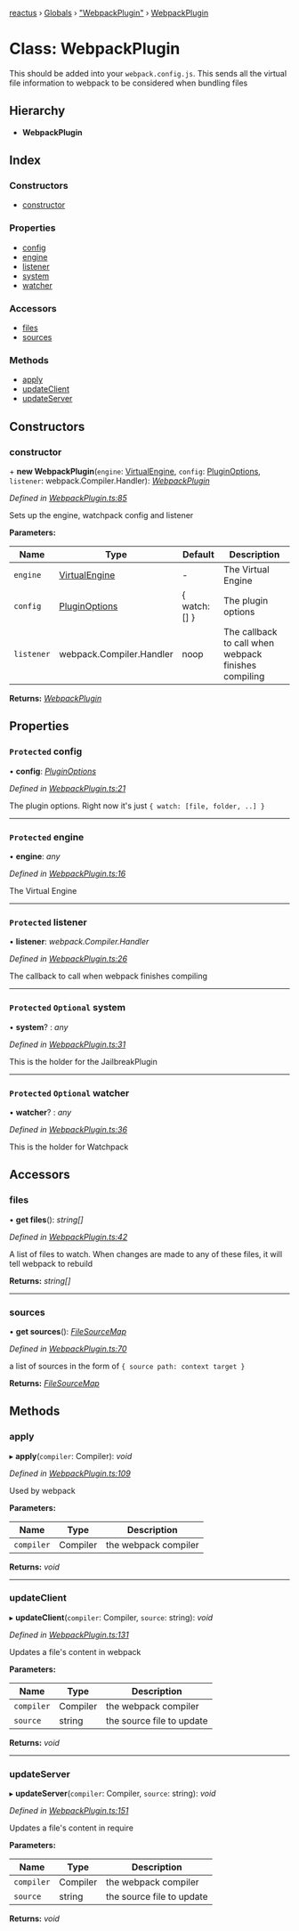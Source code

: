 [reactus](../README.md) › [Globals](../globals.md) › ["WebpackPlugin"](../modules/_webpackplugin_.md) › [WebpackPlugin](_webpackplugin_.webpackplugin.md)

# Class: WebpackPlugin

This should be added into your `webpack.config.js`. This sends all the
virtual file information to webpack to be considered when bundling files

## Hierarchy

* **WebpackPlugin**

## Index

### Constructors

* [constructor](_webpackplugin_.webpackplugin.md#constructor)

### Properties

* [config](_webpackplugin_.webpackplugin.md#protected-config)
* [engine](_webpackplugin_.webpackplugin.md#protected-engine)
* [listener](_webpackplugin_.webpackplugin.md#protected-listener)
* [system](_webpackplugin_.webpackplugin.md#protected-optional-system)
* [watcher](_webpackplugin_.webpackplugin.md#protected-optional-watcher)

### Accessors

* [files](_webpackplugin_.webpackplugin.md#files)
* [sources](_webpackplugin_.webpackplugin.md#sources)

### Methods

* [apply](_webpackplugin_.webpackplugin.md#apply)
* [updateClient](_webpackplugin_.webpackplugin.md#updateclient)
* [updateServer](_webpackplugin_.webpackplugin.md#updateserver)

## Constructors

###  constructor

\+ **new WebpackPlugin**(`engine`: [VirtualEngine](../interfaces/_webpackplugin_.virtualengine.md), `config`: [PluginOptions](../interfaces/_webpackplugin_.pluginoptions.md), `listener`: webpack.Compiler.Handler): *[WebpackPlugin](_webpackplugin_.webpackplugin.md)*

*Defined in [WebpackPlugin.ts:85](https://github.com/Openovate/reactus/blob/b750986/src/WebpackPlugin.ts#L85)*

Sets up the engine, watchpack config and listener

**Parameters:**

Name | Type | Default | Description |
------ | ------ | ------ | ------ |
`engine` | [VirtualEngine](../interfaces/_webpackplugin_.virtualengine.md) | - | The Virtual Engine |
`config` | [PluginOptions](../interfaces/_webpackplugin_.pluginoptions.md) |  { watch: [] } | The plugin options |
`listener` | webpack.Compiler.Handler |  noop | The callback to call when webpack finishes compiling  |

**Returns:** *[WebpackPlugin](_webpackplugin_.webpackplugin.md)*

## Properties

### `Protected` config

• **config**: *[PluginOptions](../interfaces/_webpackplugin_.pluginoptions.md)*

*Defined in [WebpackPlugin.ts:21](https://github.com/Openovate/reactus/blob/b750986/src/WebpackPlugin.ts#L21)*

The plugin options. Right now it's just `{ watch: [file, folder, ..] }`

___

### `Protected` engine

• **engine**: *any*

*Defined in [WebpackPlugin.ts:16](https://github.com/Openovate/reactus/blob/b750986/src/WebpackPlugin.ts#L16)*

The Virtual Engine

___

### `Protected` listener

• **listener**: *webpack.Compiler.Handler*

*Defined in [WebpackPlugin.ts:26](https://github.com/Openovate/reactus/blob/b750986/src/WebpackPlugin.ts#L26)*

The callback to call when webpack finishes compiling

___

### `Protected` `Optional` system

• **system**? : *any*

*Defined in [WebpackPlugin.ts:31](https://github.com/Openovate/reactus/blob/b750986/src/WebpackPlugin.ts#L31)*

This is the holder for the JailbreakPlugin

___

### `Protected` `Optional` watcher

• **watcher**? : *any*

*Defined in [WebpackPlugin.ts:36](https://github.com/Openovate/reactus/blob/b750986/src/WebpackPlugin.ts#L36)*

This is the holder for Watchpack

## Accessors

###  files

• **get files**(): *string[]*

*Defined in [WebpackPlugin.ts:42](https://github.com/Openovate/reactus/blob/b750986/src/WebpackPlugin.ts#L42)*

A list of files to watch. When changes are made to any of these files, it
will tell webpack to rebuild

**Returns:** *string[]*

___

###  sources

• **get sources**(): *[FileSourceMap](../interfaces/_webpackplugin_.filesourcemap.md)*

*Defined in [WebpackPlugin.ts:70](https://github.com/Openovate/reactus/blob/b750986/src/WebpackPlugin.ts#L70)*

a list of sources in the form of `{ source path: context target }`

**Returns:** *[FileSourceMap](../interfaces/_webpackplugin_.filesourcemap.md)*

## Methods

###  apply

▸ **apply**(`compiler`: Compiler): *void*

*Defined in [WebpackPlugin.ts:109](https://github.com/Openovate/reactus/blob/b750986/src/WebpackPlugin.ts#L109)*

Used by webpack

**Parameters:**

Name | Type | Description |
------ | ------ | ------ |
`compiler` | Compiler | the webpack compiler  |

**Returns:** *void*

___

###  updateClient

▸ **updateClient**(`compiler`: Compiler, `source`: string): *void*

*Defined in [WebpackPlugin.ts:131](https://github.com/Openovate/reactus/blob/b750986/src/WebpackPlugin.ts#L131)*

Updates a file's content in webpack

**Parameters:**

Name | Type | Description |
------ | ------ | ------ |
`compiler` | Compiler | the webpack compiler |
`source` | string | the source file to update  |

**Returns:** *void*

___

###  updateServer

▸ **updateServer**(`compiler`: Compiler, `source`: string): *void*

*Defined in [WebpackPlugin.ts:151](https://github.com/Openovate/reactus/blob/b750986/src/WebpackPlugin.ts#L151)*

Updates a file's content in require

**Parameters:**

Name | Type | Description |
------ | ------ | ------ |
`compiler` | Compiler | the webpack compiler |
`source` | string | the source file to update  |

**Returns:** *void*

